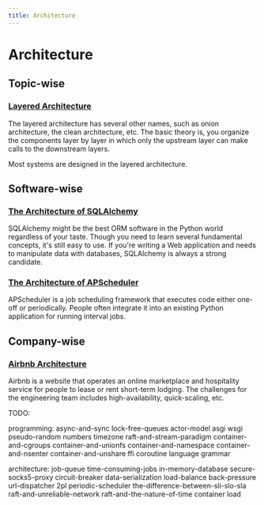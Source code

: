 ```yaml
---
title: Architecture
---
```


# Architecture

## Topic-wise

### [Layered Architecture](/layered-architecture.html)

The layered architecture has several other names, such as onion architecture, the clean architecture, etc. The basic theory is, you organize the components layer by layer in which only the upstream layer can make calls to the downstream layers.

Most systems are designed in the layered architecture.

## Software-wise

### [The Architecture of SQLAlchemy](/the-architecture-of-sqlalchemy.html)

SQLAlchemy might be the best ORM software in the Python world regardless of your taste. Though you need to learn several fundamental concepts, it's still easy to use. If you're writing a Web application and needs to manipulate data with databases, SQLAlchemy is always a strong candidate.

### [The Architecture of APScheduler](/apscheduler.html)

APScheduler is a job scheduling framework that executes code either one-off or periodically. People often integrate it into an existing Python application for running interval jobs.

## Company-wise

### [Airbnb Architecture](/airbnb-architecture.html)

Airbnb is a website that operates an online marketplace and hospitality service for people to lease or rent short-term lodging. The challenges for the engineering team includes high-availability, quick-scaling, etc.

TODO:

programming:
async-and-sync
lock-free-queues
actor-model
asgi
wsgi
pseudo-random numbers
timezone
raft-and-stream-paradigm
container-and-cgroups
container-and-unionfs
container-and-namespace
container-and-nsenter
container-and-unshare
ffi
coroutine
language grammar



architecture:
job-queue
time-consuming-jobs
in-memory-database
secure-socks5-proxy
circuit-breaker
data-serialization
load-balance
back-pressure
url-dispatcher
2pl
periodic-scheduler
the-difference-between-sli-slo-sla
raft-and-unreliable-network
raft-and-the-nature-of-time
container
load

